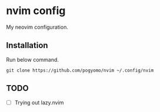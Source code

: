 # nvim config

My neovim configuration.

## Installation

Run below command.

```
git clone https://github.com/pogyomo/nvim ~/.config/nvim
```

## TODO

- [ ] Trying out lazy.nvim
